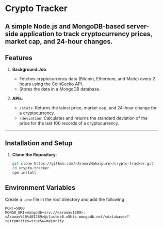 # Crypto Tracker
A simple Node.js and MongoDB-based server-side application to track cryptocurrency prices, market cap, and 24-hour changes.
---

## Features

1. **Background Job**:
   - Fetches cryptocurrency data (Bitcoin, Ethereum, and Matic) every 2 hours using the CoinGecko API.
   - Stores the data in a MongoDB database.

2. **APIs**:
   - `/stats`: Returns the latest price, market cap, and 24-hour change for a cryptocurrency.
   - `/deviation`: Calculates and returns the standard deviation of the price for the last 100 records of a cryptocurrency.

---

## Installation and Setup

1. **Clone the Repository**:
   ```bash
   git clone https://github.com/<AranavMahalpure>/crypto-tracker.git
   cd crypto-tracker
   npm install

## Environment Variables

Create a `.env` file in the root directory and add the following:
```env
PORT=5000
MONGO_URI=mongodb+srv://<aranav1289>:<Aranav%40%401289>@cluster0.n5hts.mongodb.net/<database>?retryWrites=true&w=majority

